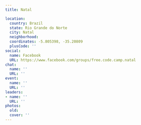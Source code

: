 ```yaml
---
title: Natal

location:
  country: Brazil
  state: Rio Grande do Norte
  city: Natal
  neighborhood: 
  coordinates: -5.805398, -35.20809
  plusCode: ''
social:
  name: Facebook
  URL: https://www.facebook.com/groups/free.code.camp.natal
chat:
  name: ''
  URL: ''
event:
  name: ''
  URL: ''
leaders:
- name: ''
  URL: ''
photos:
  old: 
  cover: ''
---
```

